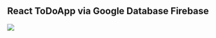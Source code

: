 <h2>React ToDoApp via Google Database Firebase</h2>

<img src="https://github.com/seyitbugraerden/React-To-DoApp/assets/154025499/5eda7a3c-272e-4c08-82b4-58ba4aee2d9b">
